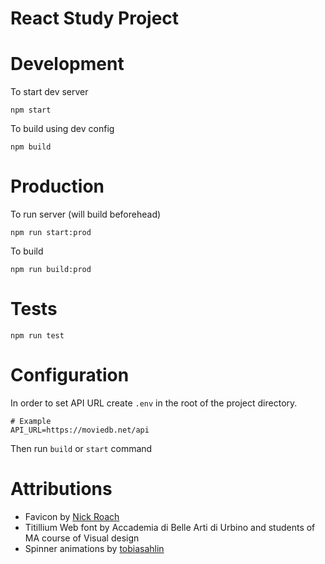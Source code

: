# React Study Project

# Development

To start dev server
```
npm start
```

To build using dev config
```
npm build
```

# Production

To run server (will build beforehead)
```
npm run start:prod
```

To build
```
npm run build:prod
```

# Tests

```
npm run test
```

# Configuration
In order to set API URL create `.env` in the root of the project directory.
```
# Example
API_URL=https://moviedb.net/api
```

Then run `build` or `start` command


# Attributions
 - Favicon by [Nick Roach](http://www.elegantthemes.com/)
 - Titillium Web font by Accademia di Belle Arti di Urbino and students of MA course of Visual design
 - Spinner animations by [tobiasahlin](https://github.com/tobiasahlin/SpinKit)